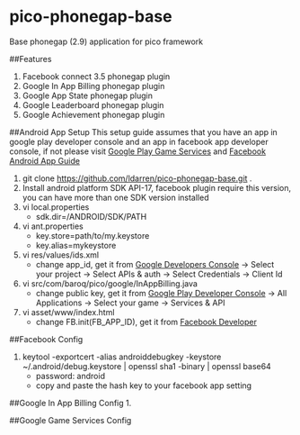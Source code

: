 pico-phonegap-base
==================

Base phonegap (2.9) application for pico framework

##Features
1. Facebook connect 3.5 phonegap plugin
2. Google In App Billing phonegap plugin
3. Google App State phonegap plugin
4. Google Leaderboard phonegap plugin
5. Google Achievement phonegap plugin

##Android App Setup
This setup guide assumes that you have an app in google play developer console and an app in facebook app developer console, if not please visit [Google Play Game Services](https://developers.google.com/games/services/console/enabling) and [Facebook Android App Guide](https://developers.facebook.com/docs/android/getting-started/)

1. git clone https://github.com/ldarren/pico-phonegap-base.git .
2. Install android platform SDK API-17, facebook plugin require this version, you can have more than one SDK version installed
3. vi local.properties
    * sdk.dir=/ANDROID/SDK/PATH
4. vi ant.properties
    * key.store=path/to/my.keystore
    * key.alias=mykeystore
5. vi res/values/ids.xml
    * change app_id, get it from [Google Developers Console](https://console.developers.google.com/project) -> Select your project -> Select APIs & auth -> Select Credentials -> Client Id
6. vi src/com/baroq/pico/google/InAppBilling.java
    * change public key, get it from [Google Play Developer Console](https://play.google.com/apps/publish/) -> All Applications -> Select your game -> Services & API
7. vi asset/www/index.html
    * change FB.init(FB_APP_ID), get it from [Facebook Developer](https://developers.facebook.com)

##Facebook Config
1. keytool -exportcert -alias androiddebugkey -keystore ~/.android/debug.keystore | openssl sha1 -binary | openssl base64
    * password: android
    * copy and paste the hash key to your facebook app setting

##Google In App Billing Config
1. 

##Google Game Services Config
